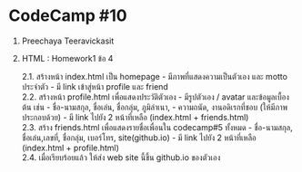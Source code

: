 # CodeCamp #10
1. Preechaya Teeravickasit
2. HTML : Homework1 ข้อ 4  

    2.1. สร้างหน้า index.html เป็น homepage 
        - มีภาพที่แสดงความเป็นตัวเอง และ motto ประจำตัว
        - มี link เข้าสู่หน้า profile และ friend  
    2.2. สร้างหน้า profile.html เพื่อแสดงประวัติตัวเอง 
        - มีรูปตัวเอง / avatar และข้อมูลเบื้องต้น เช่น
        - ชื่อ-นามสกุล,​ ชื่อเล่น, ชื่อกลุ่ม,​ ภูมิลำเนา, 
        - ความถนัด, งานอดิเรกที่ชอบ (ให้มีภาพประกอบด้วย)
        - มี link ไปยัง 2 หน้าที่เหลือ (index.html + friends.html)  
    2.3. สร้าง friends.html เพื่อแสดงรายชื่อเพื่อนใน codecamp#5 ทั้งหมด
        - ชื่อ-นามสกุล,​ ชื่อเล่น,เลขที่, ชื่อกลุ่ม,​ เบอร์โทร, site(github.io) 
        - มี link ไปยัง 2 หน้าที่เหลือ (index.html + profile.html)  
    2.4. เมื่อเรียบร้อยแล้ว ให้ส่ง web site นี้ขึ้น github.io ของตัวเอง